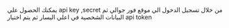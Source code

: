 يمكنك الحصول علي api key ,secret من خلال تسجيل الدخول الي موقع فور جوالي ثم البيانات الشخصية في اعلي اليسار ثم يتم اختيار api token 
